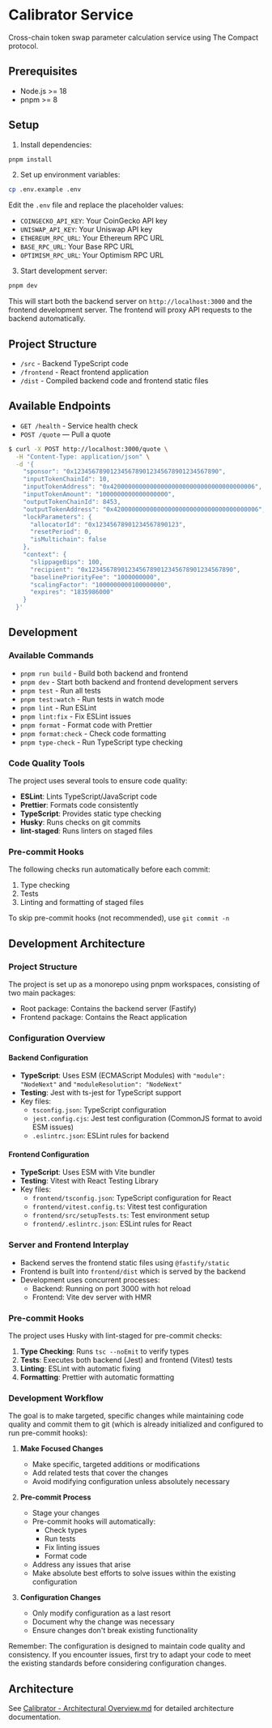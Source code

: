 # Calibrator Service

Cross-chain token swap parameter calculation service using The Compact protocol.

## Prerequisites

- Node.js >= 18
- pnpm >= 8

## Setup

1. Install dependencies:

```bash
pnpm install
```

2. Set up environment variables:

```bash
cp .env.example .env
```

Edit the `.env` file and replace the placeholder values:

- `COINGECKO_API_KEY`: Your CoinGecko API key
- `UNISWAP_API_KEY`: Your Uniswap API key
- `ETHEREUM_RPC_URL`: Your Ethereum RPC URL
- `BASE_RPC_URL`: Your Base RPC URL
- `OPTIMISM_RPC_URL`: Your Optimism RPC URL
  
3. Start development server:

```bash
pnpm dev
```

This will start both the backend server on `http://localhost:3000` and the frontend development server. The frontend will proxy API requests to the backend automatically.

## Project Structure

- `/src` - Backend TypeScript code
- `/frontend` - React frontend application
- `/dist` - Compiled backend code and frontend static files

## Available Endpoints

- `GET /health` - Service health check
- `POST /quote` — Pull a quote

```bash
$ curl -X POST http://localhost:3000/quote \
  -H "Content-Type: application/json" \
  -d '{
    "sponsor": "0x1234567890123456789012345678901234567890",
    "inputTokenChainId": 10,
    "inputTokenAddress": "0x4200000000000000000000000000000000000006",
    "inputTokenAmount": "1000000000000000000",
    "outputTokenChainId": 8453,
    "outputTokenAddress": "0x4200000000000000000000000000000000000006",
    "lockParameters": {
      "allocatorId": "0x12345678901234567890123",
      "resetPeriod": 0,
      "isMultichain": false
    },
    "context": {
      "slippageBips": 100,
      "recipient": "0x1234567890123456789012345678901234567890",
      "baselinePriorityFee": "1000000000",
      "scalingFactor": "1000000000100000000",
      "expires": "1835986000"
    }
  }'
```

## Development

### Available Commands

- `pnpm run build` - Build both backend and frontend
- `pnpm dev` - Start both backend and frontend development servers
- `pnpm test` - Run all tests
- `pnpm test:watch` - Run tests in watch mode
- `pnpm lint` - Run ESLint
- `pnpm lint:fix` - Fix ESLint issues
- `pnpm format` - Format code with Prettier
- `pnpm format:check` - Check code formatting
- `pnpm type-check` - Run TypeScript type checking

### Code Quality Tools

The project uses several tools to ensure code quality:

- **ESLint**: Lints TypeScript/JavaScript code
- **Prettier**: Formats code consistently
- **TypeScript**: Provides static type checking
- **Husky**: Runs checks on git commits
- **lint-staged**: Runs linters on staged files

### Pre-commit Hooks

The following checks run automatically before each commit:

1. Type checking
2. Tests
3. Linting and formatting of staged files

To skip pre-commit hooks (not recommended), use `git commit -n`

## Development Architecture

### Project Structure

The project is set up as a monorepo using pnpm workspaces, consisting of two main packages:

- Root package: Contains the backend server (Fastify)
- Frontend package: Contains the React application

### Configuration Overview

#### Backend Configuration

- **TypeScript**: Uses ESM (ECMAScript Modules) with `"module": "NodeNext"` and `"moduleResolution": "NodeNext"`
- **Testing**: Jest with ts-jest for TypeScript support
- Key files:
  - `tsconfig.json`: TypeScript configuration
  - `jest.config.cjs`: Jest test configuration (CommonJS format to avoid ESM issues)
  - `.eslintrc.json`: ESLint rules for backend

#### Frontend Configuration

- **TypeScript**: Uses ESM with Vite bundler
- **Testing**: Vitest with React Testing Library
- Key files:
  - `frontend/tsconfig.json`: TypeScript configuration for React
  - `frontend/vitest.config.ts`: Vitest test configuration
  - `frontend/src/setupTests.ts`: Test environment setup
  - `frontend/.eslintrc.json`: ESLint rules for React

### Server and Frontend Interplay

- Backend serves the frontend static files using `@fastify/static`
- Frontend is built into `frontend/dist` which is served by the backend
- Development uses concurrent processes:
  - Backend: Running on port 3000 with hot reload
  - Frontend: Vite dev server with HMR

### Pre-commit Hooks

The project uses Husky with lint-staged for pre-commit checks:

1. **Type Checking**: Runs `tsc --noEmit` to verify types
2. **Tests**: Executes both backend (Jest) and frontend (Vitest) tests
3. **Linting**: ESLint with automatic fixing
4. **Formatting**: Prettier with automatic formatting

### Development Workflow

The goal is to make targeted, specific changes while maintaining code quality and commit them to git (which is already initialized and configured to run pre-commit hooks):

1. **Make Focused Changes**

   - Make specific, targeted additions or modifications
   - Add related tests that cover the changes
   - Avoid modifying configuration unless absolutely necessary

2. **Pre-commit Process**

   - Stage your changes
   - Pre-commit hooks will automatically:
     - Check types
     - Run tests
     - Fix linting issues
     - Format code
   - Address any issues that arise
   - Make absolute best efforts to solve issues within the existing configuration

3. **Configuration Changes**
   - Only modify configuration as a last resort
   - Document why the change was necessary
   - Ensure changes don't break existing functionality

Remember: The configuration is designed to maintain code quality and consistency. If you encounter issues, first try to adapt your code to meet the existing standards before considering configuration changes.

## Architecture

See [Calibrator - Architectural Overview.md](./Calibrator%20-%20Architectural%20Overview.md) for detailed architecture documentation.
